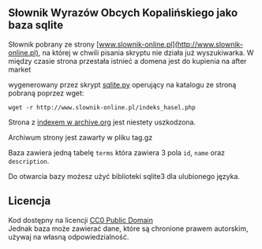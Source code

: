 ## Słownik Wyrazów Obcych Kopalińskiego jako baza sqlite

Słownik pobrany ze strony [www.slownik-online.pl](http://www.slownik-online.pl), na której
w chwili pisania skryptu nie działa już wyszukiwarka. W między czasie strona przestała
istnieć a domena jest do kupienia na after market

wygenerowany przez skrypt [sqlite.py](https://github.com/jcubic/kopalinski.sqlite/blob/master/sqlite.py) operujący na katalogu ze stroną pobraną poprzez wget:

```
wget -r http://www.slownik-online.pl/indeks_hasel.php
```

Strona z [indexem w archive.org](https://web.archive.org/web/20121115000000*/http://www.slownik-online.pl/indeks_hasel.php) jest niestety uszkodzona.

Archiwum strony jest zawarty w pliku tag.gz

Baza zawiera jedną tabelę `terms` która zawiera 3 pola `id`, `name` oraz `description`.

Do otwarcia bazy możesz użyć biblioteki sqlite3 dla ulubionego języka.

## Licencja

Kod dostępny na licencji [CC0 Public Domain](https://creativecommons.org/share-your-work/public-domain/cc0/)<br/>
Jednak baza może zawierać dane, które są chronione prawem autorskim, używaj na własną odpowiedzialność.
